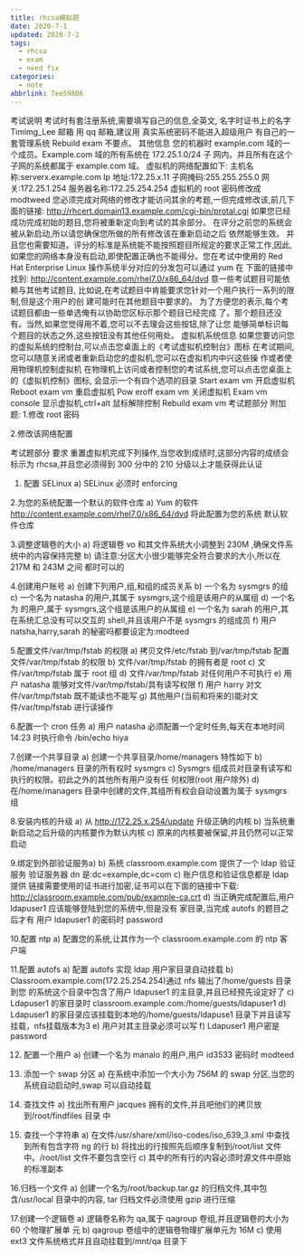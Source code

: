 ```yaml
---
title: rhcsa模拟题
date: 2020-7-1
updated: 2020-7-2
tags:
  - rhcsa
  - exam
  - need fix
categories:
  - note
abbrlink: 7ee59806
---
```

考试说明
考试时有套注册系统,需要填写自己的信息,全英文,
名字时证书上的名字
Timimg_Lee 
邮箱
用 qq 邮箱,建议用
真实系统密码不能进入超级用户
有自己的一套管理系统
Rebuild exam 不要点。
其他信息
您的机器时 example.com 域的一个成员。Example.com 域的所有系统在 172.25.1.0/24 子
网内。并且所有在这个子网的系统都属于 example.com 域。
虚拟机的网络配置如下:
主机名称:serverx.example.com
Ip 地址:172.25.x.11
子网掩码:255.255.255.0
网关:172.25.1.254
服务器名称:172.25.254.254
虚拟机的 root 密码修改成 modtweed
您必须完成对网络的修改才能访问其余的考题,一但完成修改该,前几下面的链接:
http://rhcert.domain13.example.com/cgi-bin/protal.cgi
如果您已经成功完成初始的题目,您将被重新定向到考试的其余部分。
在评分之前您的系统会被从新启动,所以请您确保您所做的所有修改该在重新启动之后
依然能够生效。
并且您也需要知道。评分的标准是系统能不能按照题目所规定的要求正常工作,因此,
如果您的网络本身没有启动,即使配置正确也不能得分。您在考试中使用的 Red Hat Enterprise Linux 操作系统半分对应的分发包可以通过 yum
在 下面的链接中找到:
http://content.example.com/rhel7.0/x86_64/dvd 意一些考试题目可能依赖与其他考试题目,
比如说,在考试题目中肯能要求您针对一个用户执行一系列的限制,但是这个用户的创
建可能时在其他题目中要求的。
为了方便您的表示,每个考试题目都由一些单选俺有以协助您区标示那个题目已经完成
了。那个题目还没有。当然,如果您觉得用不着,您可以不去理会这些按钮,除了让您
能够简单标识每个题目的状态之外,这些按钮没有其他任何用处。
虚拟机系统信息
如果您要访问您的虚拟系统的控制台,可以点击您桌面上的《考试虚拟机控制台》图标
在考试期间,您可以随意关闭或者重新启动您的虚拟机,您可以在虚拟机内中兴这些操
作或者使用物理机控制虚拟机
在物理机上访问或者控制您的考试系统,您可以点击您桌面上的《虚拟机控制》图标,
会显示一个有四个选项的目录
Start exam vm 开启虚拟机
Reboot exam vm 重启虚拟机
Pow eroff exam vm 关闭虚拟机
Exam vm console 显示虚拟机,ctrl+alt 鼠标解除控制
Rebuild exam vm
考试题部分
附加题:
1.修改 root 密码

2.修改该网络配置

考试题部分
要求
重置虚拟机完成下列操作,当您收到成绩时,这部分内容的成绩会标示为 rhcsa,并且您必须得到
300 分中的 210 分级以上才能获得此认证
1. 配置 SELinux
a)
SELinux 必须时 enforcing

2.为您的系统配置一个默认的软件仓库
a) Yum 的软件 http://content.example.com/rhel7.0/x86_64/dvd 将此配置为您的系统
默认软件仓库

3.调整逻辑卷的大小
a) 将逻辑卷 vo 和其文件系统大小调整到 230M ,确保文件系统中的内容保持完整
b) 请注意:分区大小很少能够完全符合要求的大小,所以在 217M 和 243M 之间
都时可以的

4.创建用户账号
a) 创建下列用户,组,和组的成员关系
b) 一个名为 sysmgrs 的组
c) 一个名为 natasha 的用户,其属于 sysmgrs,这个组是该用户的从属组
d) 一个名为  的用户,属于 sysmgrs,这个组是该用户的从属组
e) 一个名为 sarah 的用户,其在系统汇总没有可以交互的 shell,并且该用户不是
sysmgrs 的组成员
f) 用户 natsha,harry,sarah 的秘密吗都要设定为:modteed

5.配置文件/var/tmp/fstab 的权限
a) 拷贝文件/etc/fstab 到/var/tmp/fstab 配置文件/var/tmp/fstab 的权限
b) 文件/var/tmp/fstab 的拥有者是 root
c) 文件/var/tmp/fstab 属于 root 组
d) 文件/var/tmp/fstab 对任何用户不可执行
e) 用户 natasha 能够对文件/var/tmp/fstab/具有读写权限
f) 用户 harry 对文件/var/tmp/fstab 既不能读也不能写
g) 其他用户(当前和将来的)能对文件/var/tmp/fstab 进行读操作

6.配置一个 cron 任务
a) 用户 natasha 必须配置一个定时任务,每天在本地时间 14:23 时执行命令
/bin/echo hiya

7.创建一个共享目录
a) 创建一个共享目录/home/managers 特性如下
b) /home/managers 目录的所有权时 sysmgrs
c) Sysmgrs 组成员对目录有读写和执行的权限。初此之外的其他所有用户没有任
何权限(root 用户除外)
d) 在/home/managers 目录中创建的文件,其组所有权会自动设置为属于 sysmgrs
组

8.安装内核的升级
a) 从 http://172.25.x.254/update 升级正确的内核
b) 当系统重新启动之后升级的内核要作为默认内核
c) 原来的内核要被保留,并且仍然可以正常启动

9.绑定到外部验证服务a)
b) 系统 classroom.example.com 提供了一个 ldap 验证服务
   验证服务器 dn 是:dc=example,dc=com
c) 账户信息和验证信息都是 ldap 提供
   链接需要使用的证书进行加密,证书可以在下面的链接中下载:
   http://classroom.example.com/pub/example-ca.crt
d) 当正确完成配置后,用户 ldapuser1 应该能够登陆到您的系统中,但是没有
   家目录,当完成 autofs 的题目之后才有
   用户 ldapuser1 的密码时 password

10.配置 ntp
a) 配置您的系统,让其作为一个 classroom.example.com 的 ntp 客户端

11.配置 autofs
a) 配置 autofs 实现 ldap 用户家目录自动挂载
b)
Classroom.example.com(172.25.254.254)通过 nfs 输出了/home/guests 目录到您
的系统这个目录中包含了用户 ldapuser1 的主目录,并且已经预先设定好了
c)
Ldapuser1 的家目录时 classroom.example.com:/home/guests/ldapuser1
d) Ldapuser1 的家目录应该挂载到本地的/home/guests/ldapuse1 目录下并且读写挂载，nfs挂载版本为3
e)
用户对其主目录必须可以写
f) Ldapuser1 用户密是 password

12. 配置一个用户
a) 创建一个名为 manalo 的用户,用户 id3533 密码时 modteed
13. 添加一个 swap 分区
a)
在系统中添加一个大小为 756M 的 swap 分区,当您的系统自动启动时,swap
可以自动挂载

14. 查找文件
a)
找出所有用户 jacques 拥有的文件,并且吧他们的拷贝放到/root/findfiles 目录
中

15. 查找一个字符串
a)
在文件/usr/share/xml/iso-codes/iso_639_3.xml 中查找到所有包含字符 ng 的行
b)
将找出的行按照先后顺序复制到/root/list 文件中。/root/list 文件不要包含空行
c)
其中的所有行的内容必须时源文件中原始的标准副本

16.归档一个文件
a) 创建一个名为/root/backup.tar.gz 的归档文件,其中包含/usr/local 目录中的内容,
tar 归档文件必须使用 gzip 进行压缩

17.创建一个逻辑卷
a)
逻辑卷名称为 qa,属于 qagroup 卷组,并且逻辑卷的大小为 60 个物理扩展单
元
b)
qagroup 卷组中的逻辑卷物理扩展单元为 16M
c)
使用 ext3 文件系统格式并且自动挂载到/mnt/qa 目录下

